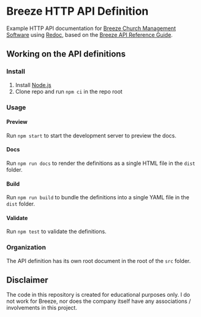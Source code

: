 # Breeze HTTP API Definition

Example HTTP API documentation for [Breeze Church Management Software](https://breezechms.com) using [Redoc](https://redoc.ly/redoc), based on the [Breeze API Reference Guide](https://app.breezechms.com/api).

## Working on the API definitions

### Install

1. Install [Node.js](https://nodejs.org)
2. Clone repo and run `npm ci` in the repo root

### Usage

#### Preview

Run `npm start` to start the development server to preview the docs.

#### Docs

Run `npm run docs` to render the definitions as a single HTML file in the `dist` folder.

#### Build

Run `npm run build` to bundle the definitions into a single YAML file in the `dist` folder.

#### Validate

Run `npm test` to validate the definitions.

### Organization

The API definition has its own root document in the root of the `src` folder.

## Disclaimer

The code in this repository is created for educational purposes only. I do not work for Breeze, nor does the company itself have any associations / involvements in this project.

